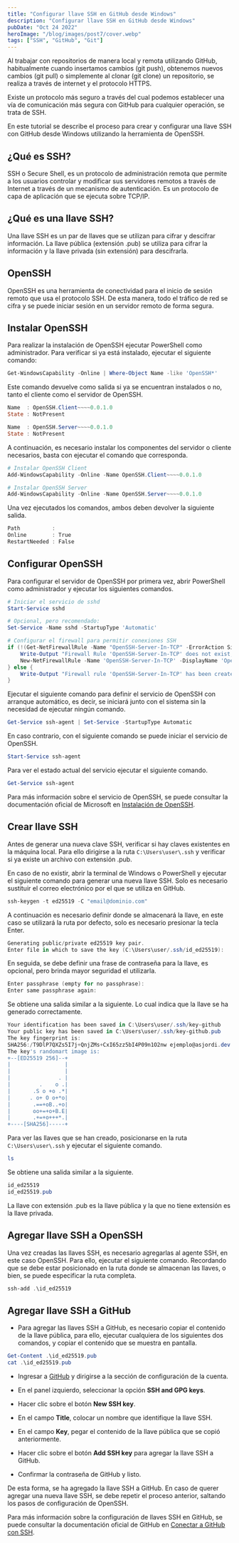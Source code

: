 ```yaml
---
title: "Configurar llave SSH en GitHub desde Windows"
description: "Configurar llave SSH en GitHub desde Windows"
pubDate: "Oct 24 2022"
heroImage: "/blog/images/post7/cover.webp"
tags: ["SSH", "GitHub", "Git"]
---
```


Al trabajar con repositorios de manera local y remota utilizando GitHub, habitualmente cuando insertamos cambios (git push), obtenemos nuevos cambios (git pull) o simplemente al clonar (git clone) un repositorio, se realiza a través de internet y el protocolo HTTPS.

Existe un protocolo más seguro a través del cual podemos establecer una vía de comunicación más segura con GitHub para cualquier operación, se trata de SSH.

En este tutorial se describe el proceso para crear y configurar una llave SSH con GitHub desde Windows utilizando la herramienta de OpenSSH.

## ¿Qué es SSH?

SSH o Secure Shell, es un protocolo de administración remota que permite a los usuarios controlar y modificar sus servidores remotos a través de Internet a través de un mecanismo de autenticación. Es un protocolo de capa de aplicación que se ejecuta sobre TCP/IP.

## ¿Qué es una llave SSH?

Una llave SSH es un par de llaves que se utilizan para cifrar y descifrar información. La llave pública (extensión .pub) se utiliza para cifrar la información y la llave privada (sin extensión) para descifrarla.

## OpenSSH

OpenSSH es una herramienta de conectividad para el inicio de sesión remoto que usa el protocolo SSH. De esta manera, todo el tráfico de red se cifra y se puede iniciar sesión en un servidor remoto de forma segura.

## Instalar OpenSSH

Para realizar la instalación de OpenSSH ejecutar PowerShell como administrador. Para verificar si ya está instalado, ejecutar el siguiente comando:

```powershell
Get-WindowsCapability -Online | Where-Object Name -like 'OpenSSH*'
```

Este comando devuelve como salida si ya se encuentran instalados o no, tanto el cliente como el servidor de OpenSSH.

```powershell
Name  : OpenSSH.Client~~~~0.0.1.0
State : NotPresent

Name  : OpenSSH.Server~~~~0.0.1.0
State : NotPresent
```

A continuación, es necesario instalar los componentes del servidor o cliente necesarios, basta con ejecutar el comando que corresponda.

```powershell
# Instalar OpenSSH Client
Add-WindowsCapability -Online -Name OpenSSH.Client~~~~0.0.1.0

# Instalar OpenSSH Server
Add-WindowsCapability -Online -Name OpenSSH.Server~~~~0.0.1.0
```

Una vez ejecutados los comandos, ambos deben devolver la siguiente salida.

```powershell
Path          :
Online        : True
RestartNeeded : False
```

## Configurar OpenSSH

Para configurar el servidor de OpenSSH por primera vez, abrir PowerShell como administrador y ejecutar los siguientes comandos.

```powershell
# Iniciar el servicio de sshd
Start-Service sshd
```

```powershell
# Opcional, pero recomendado:
Set-Service -Name sshd -StartupType 'Automatic'
```

```powershell
# Configurar el firewall para permitir conexiones SSH
if (!(Get-NetFirewallRule -Name "OpenSSH-Server-In-TCP" -ErrorAction SilentlyContinue | Select-Object Name, Enabled)) {
    Write-Output "Firewall Rule 'OpenSSH-Server-In-TCP' does not exist, creating it..."
    New-NetFirewallRule -Name 'OpenSSH-Server-In-TCP' -DisplayName 'OpenSSH Server (sshd)' -Enabled True -Direction Inbound -Protocol TCP -Action Allow -LocalPort 22
} else {
    Write-Output "Firewall rule 'OpenSSH-Server-In-TCP' has been created and exists."
}
```

Ejecutar el siguiente comando para definir el servicio de OpenSSH con arranque automático, es decir, se iniciará junto con el sistema sin la necesidad de ejecutar ningún comando.

```powershell
Get-Service ssh-agent | Set-Service -StartupType Automatic
```

En caso contrario, con el siguiente comando se puede iniciar el servicio de OpenSSH.

```powershell
Start-Service ssh-agent
```

Para ver el estado actual del servicio ejecutar el siguiente comando.
```powershell
Get-Service ssh-agent
```

Para más información sobre el servicio de OpenSSH, se puede consultar la documentación oficial de Microsoft en [Instalación de OpenSSH](https://learn.microsoft.com/es-mx/windows-server/administration/openssh/openssh_install_firstuse?tabs=gui).


## Crear llave SSH

Antes de generar una nueva clave SSH, verificar si hay claves existentes en la máquina local. Para ello dirigirse a la ruta `C:\Users\user\.ssh` y verificar si ya existe un archivo con extensión .pub.

En caso de no existir, abrir la terminal de Windows o PowerShell y ejecutar el siguiente comando para generar una nueva llave SSH. Solo es necesario sustituir el correo electrónico por el que se utiliza en GitHub.

```powershell
ssh-keygen -t ed25519 -C "email@dominio.com"
```

A continuación es necesario definir donde se almacenará la llave, en este caso se utilizará la ruta por defecto, solo es necesario presionar la tecla Enter.

```powershell
Generating public/private ed25519 key pair.
Enter file in which to save the key (C:\Users\user/.ssh/id_ed25519):
```

En seguida, se debe definir una frase de contraseña para la llave, es opcional, pero brinda mayor seguridad el utilizarla.

```powershell
Enter passphrase (empty for no passphrase):
Enter same passphrase again:
```

Se obtiene una salida similar a la siguiente. Lo cual indica que la llave se ha generado correctamente.

```powershell
Your identification has been saved in C:\Users\user/.ssh/key-github
Your public key has been saved in C:\Users\user/.ssh/key-github.pub
The key fingerprint is:
SHA256:/T9DlP7QXZs5I7j+QnjZMs+CxI65zz5bI4P09n1O2nw ejemplo@asjordi.dev
The key's randomart image is:
+--[ED25519 256]--+
|                 |
|                 |
|               . |
|         .    o .|
|       .S o +o .*|
|      . o+ O o+*o|
|       .==+oB..+o|
|       oo+=+o+B.E|
|       .+=+o+++*.|
+----[SHA256]-----+
```

Para ver las llaves que se han creado, posicionarse en la ruta `C:\Users\user\.ssh` y ejecutar el siguiente comando.

```powershell
ls
```

Se obtiene una salida similar a la siguiente.

```powershell
id_ed25519
id_ed25519.pub
```

La llave con extensión .pub es la llave pública y la que no tiene extensión es la llave privada.

## Agregar llave SSH a OpenSSH

Una vez creadas las llaves SSH, es necesario agregarlas al agente SSH, en este caso OpenSSH. Para ello, ejecutar el siguiente comando. Recordando que se debe estar posicionado en la ruta donde se almacenan las llaves, o bien, se puede especificar la ruta completa.

```powershell
ssh-add .\id_ed25519
```

## Agregar llave SSH a GitHub

* Para agregar las llaves SSH a GitHub, es necesario copiar el contenido de la llave pública, para ello, ejecutar cualquiera de los siguientes dos comandos, y copiar el contenido que se muestra en pantalla.

```powershell
Get-Content .\id_ed25519.pub
cat .\id_ed25519.pub
```

* Ingresar a [GitHub](https://github.com) y dirigirse a la sección de configuración de la cuenta.

* En el panel izquierdo, seleccionar la opción **SSH and GPG keys**.

* Hacer clic sobre el botón **New SSH key**.

* En el campo **Title**, colocar un nombre que identifique la llave SSH.

* En el campo **Key**, pegar el contenido de la llave pública que se copió anteriormente.

* Hacer clic sobre el botón **Add SSH key** para agregar la llave SSH a GitHub.

* Confirmar la contraseña de GitHub y listo.

De esta forma, se ha agregado la llave SSH a GitHub. En caso de querer agregar una nueva llave SSH, se debe repetir el proceso anterior, saltando los pasos de configuración de OpenSSH.

Para más información sobre la configuración de llaves SSH en GitHub, se puede consultar la documentación oficial de GitHub en [Conectar a GitHub con SSH](https://docs.github.com/es/authentication/connecting-to-github-with-ssh).

